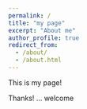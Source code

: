```yaml
---
permalink: /
title: "my page"
excerpt: "About me"
author_profile: true
redirect_from: 
  - /about/
  - /about.html
---
```


This is my page!

Thanks!
...
welcome

